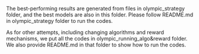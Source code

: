 The best-performing results are generated from files in olympic_strategy folder, and the best models are also in this folder. Please follow README.md in olympic_strategy folder to run the codes.



As for other attempts, including changing algorithms and reward mechanisms, we put all the codes in olympic_running_algo&reward folder. We also provide README.md in that folder to show how to run the codes.